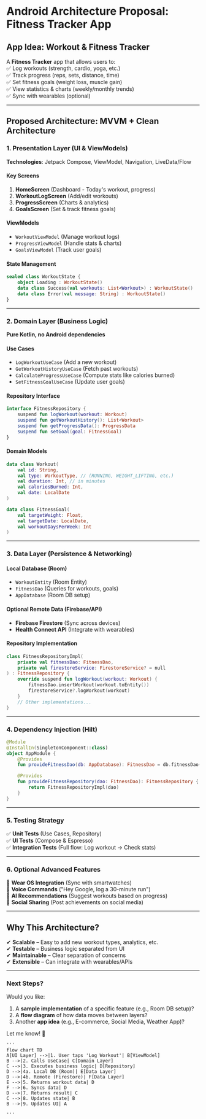 # **Android Architecture Proposal: Fitness Tracker App**  

## **App Idea: Workout & Fitness Tracker**  
A **Fitness Tracker** app that allows users to:  
✅ Log workouts (strength, cardio, yoga, etc.)  
✅ Track progress (reps, sets, distance, time)  
✅ Set fitness goals (weight loss, muscle gain)  
✅ View statistics & charts (weekly/monthly trends)  
✅ Sync with wearables (optional)  

---

## **Proposed Architecture: MVVM + Clean Architecture**  

### **1. Presentation Layer (UI & ViewModels)**  
**Technologies**: Jetpack Compose, ViewModel, Navigation, LiveData/Flow  

#### **Key Screens**  
1. **HomeScreen** (Dashboard - Today's workout, progress)  
2. **WorkoutLogScreen** (Add/edit workouts)  
3. **ProgressScreen** (Charts & analytics)  
4. **GoalsScreen** (Set & track fitness goals)  

#### **ViewModels**  
- `WorkoutViewModel` (Manage workout logs)  
- `ProgressViewModel` (Handle stats & charts)  
- `GoalsViewModel` (Track user goals)  

#### **State Management**  
```kotlin
sealed class WorkoutState {
    object Loading : WorkoutState()
    data class Success(val workouts: List<Workout>) : WorkoutState()
    data class Error(val message: String) : WorkoutState()
}
```

---

### **2. Domain Layer (Business Logic)**  
**Pure Kotlin, no Android dependencies**  

#### **Use Cases**  
- `LogWorkoutUseCase` (Add a new workout)  
- `GetWorkoutHistoryUseCase` (Fetch past workouts)  
- `CalculateProgressUseCase` (Compute stats like calories burned)  
- `SetFitnessGoalUseCase` (Update user goals)  

#### **Repository Interface**  
```kotlin
interface FitnessRepository {
    suspend fun logWorkout(workout: Workout)
    suspend fun getWorkoutHistory(): List<Workout>
    suspend fun getProgressData(): ProgressData
    suspend fun setGoal(goal: FitnessGoal)
}
```

#### **Domain Models**  
```kotlin
data class Workout(
    val id: String,
    val type: WorkoutType, // (RUNNING, WEIGHT_LIFTING, etc.)
    val duration: Int, // in minutes
    val caloriesBurned: Int,
    val date: LocalDate
)

data class FitnessGoal(
    val targetWeight: Float,
    val targetDate: LocalDate,
    val workoutDaysPerWeek: Int
)
```

---

### **3. Data Layer (Persistence & Networking)**  

#### **Local Database (Room)**  
- `WorkoutEntity` (Room Entity)  
- `FitnessDao` (Queries for workouts, goals)  
- `AppDatabase` (Room DB setup)  

#### **Optional Remote Data (Firebase/API)**  
- **Firebase Firestore** (Sync across devices)  
- **Health Connect API** (Integrate with wearables)  

#### **Repository Implementation**  
```kotlin
class FitnessRepositoryImpl(
    private val fitnessDao: FitnessDao,
    private val firestoreService: FirestoreService? = null
) : FitnessRepository {
    override suspend fun logWorkout(workout: Workout) {
        fitnessDao.insertWorkout(workout.toEntity())
        firestoreService?.logWorkout(workout)
    }
    // Other implementations...
}
```

---

### **4. Dependency Injection (Hilt)**  
```kotlin
@Module
@InstallIn(SingletonComponent::class)
object AppModule {
    @Provides
    fun provideFitnessDao(db: AppDatabase): FitnessDao = db.fitnessDao()

    @Provides
    fun provideFitnessRepository(dao: FitnessDao): FitnessRepository {
        return FitnessRepositoryImpl(dao)
    }
}
```

---

### **5. Testing Strategy**  
✅ **Unit Tests** (Use Cases, Repository)  
✅ **UI Tests** (Compose & Espresso)  
✅ **Integration Tests** (Full flow: Log workout → Check stats)  

---

### **6. Optional Advanced Features**  
🔹 **Wear OS Integration** (Sync with smartwatches)  
🔹 **Voice Commands** ("Hey Google, log a 30-minute run")  
🔹 **AI Recommendations** (Suggest workouts based on progress)  
🔹 **Social Sharing** (Post achievements on social media)  

---

## **Why This Architecture?**  
✔ **Scalable** – Easy to add new workout types, analytics, etc.  
✔ **Testable** – Business logic separated from UI  
✔ **Maintainable** – Clear separation of concerns  
✔ **Extensible** – Can integrate with wearables/APIs  

---

### **Next Steps?**  
Would you like:  
1. A **sample implementation** of a specific feature (e.g., Room DB setup)?  
2. A **flow diagram** of how data moves between layers?  
3. Another **app idea** (e.g., E-commerce, Social Media, Weather App)?  

Let me know! 🚀


    '''
    flow chart TD
    A[UI Layer] -->|1. User taps 'Log Workout'| B[ViewModel]
    B -->|2. Calls UseCase| C[Domain Layer]
    C -->|3. Executes business logic| D[Repository]
    D -->|4a. Local DB (Room)| E[Data Layer]
    D -->|4b. Remote (Firestore)| F[Data Layer]
    E -->|5. Returns workout data| D
    F -->|6. Syncs data| D
    D -->|7. Returns result| C
    C -->|8. Updates state| B
    B -->|9. Updates UI| A

    '''
